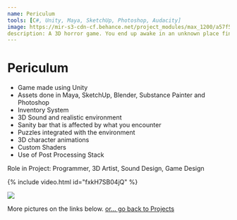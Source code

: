 ```yaml
---
name: Periculum
tools: [C#, Unity, Maya, SketchUp, Photoshop, Audacity]
image: https://mir-s3-cdn-cf.behance.net/project_modules/max_1200/a57f5150822787.5b30ff15d158e.png
description: A 3D horror game. You end up awake in an unknown place find out what this place is all about.
---
```


# Periculum

- Game made using Unity
- Assets done in Maya, SketchUp, Blender, Substance Painter  and Photoshop
- Inventory System
- 3D Sound and realistic environment
- Sanity bar that is affected by what you encounter
- Puzzles integrated with the environment
- 3D character animations
- Custom Shaders
- Use of Post Processing Stack

Role in Project:
Programmer, 3D Artist, Sound Design, Game Design

{% include video.html id="fxkH7SB04jQ" %}

![](https://mir-s3-cdn-cf.behance.net/project_modules/max_1200/c2fc5750822787.5b597539a9926.png)

<!-- ![](https://mir-s3-cdn-cf.behance.net/project_modules/1400/3f65d150822787.5b59753a1f1e2.png) -->

More pictures on the links below. 
<a href="{{ site.baseurl }}/projects"> or... go back to Projects</a>
<p class="text-center">
<a class ="" href="https://www.behance.net/gallery/50822787/GamePericulum">
<i class="fab fa-2x fa-behance-square"></i> 
<!-- {% include button.html link="https://www.behance.net/gallery/50822787/GamePericulum" text="More Details" %} -->
<!-- </p> -->